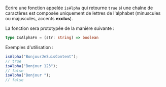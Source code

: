 Écrire une fonction appelée `isAlpha` qui retourne `true` si une chaîne de caractères est composée uniquement de lettres de l'alphabet (minuscules ou majuscules, accents **exclus**).

La fonction sera prototypée de la manière suivante :

```typescript
type IsAlphaFn = (str: string) => boolean
```

Exemples d'utilisation :

```typescript
isAlpha("BonjourJeSuisContent");
// true
isAlpha("Bonjour 123");
// false
isAlpha("Bonjour ");
// false
```